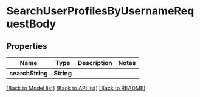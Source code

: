 # SearchUserProfilesByUsernameRequestBody

## Properties
Name | Type | Description | Notes
------------ | ------------- | ------------- | -------------
**searchString** | **String** |  | 

[[Back to Model list]](../README.md#documentation-for-models) [[Back to API list]](../README.md#documentation-for-api-endpoints) [[Back to README]](../README.md)


